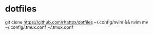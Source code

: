 # dotfiles


git clone https://github.com/rhattox/dotfiles ~/.config/nvim && nvim
mv ~/.config/.tmux.conf ~/.tmux.conf
